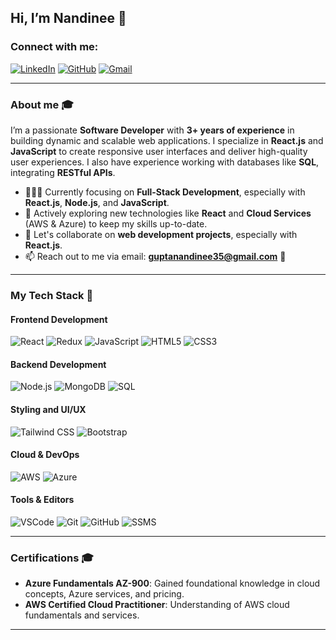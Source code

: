 ## Hi, I’m Nandinee 👋

### Connect with me:
<p>
<a href="https://www.linkedin.com/in/nandinee-gupta-78277b193/" target="_blank"><img src="https://img.shields.io/badge/LinkedIn-%230077B5.svg?&style=flat-square&logo=linkedin&logoColor=white" alt="LinkedIn"></a>
<a href="https://github.com/nandinee33/" target="_blank"><img src="https://img.shields.io/badge/-GitHub-181717?style=flat-square&logo=github" alt="GitHub"></a>
<a href="mailto:guptanandinee35@gmail.com" target="_blank"><img src="https://img.shields.io/badge/-Gmail-c14438?style=flat-square&logo=Gmail&logoColor=white" alt="Gmail"></a>
</p>

---

### About me 🎓

I’m a passionate **Software Developer** with **3+ years of experience** in building dynamic and scalable web applications. I specialize in **React.js** and **JavaScript** to create responsive user interfaces and deliver high-quality user experiences. I also have experience working with databases like **SQL**, integrating **RESTful APIs**.

- 👨🏽‍💻 Currently focusing on **Full-Stack Development**, especially with **React.js**, **Node.js**, and **JavaScript**.
- 🌱 Actively exploring new technologies like **React** and **Cloud Services** (AWS & Azure) to keep my skills up-to-date.
- 👯 Let's collaborate on **web development projects**, especially with **React.js**.
- 📫 Reach out to me via email: **guptanandinee35@gmail.com** 🔗

---

### My Tech Stack 🚀

#### Frontend Development
![React](https://img.shields.io/badge/-React.js-61DAFB?style=flat-square&logo=react&logoColor=white)
![Redux](https://img.shields.io/badge/-Redux-764ABC?style=flat-square&logo=redux&logoColor=white)
![JavaScript](https://img.shields.io/badge/-JavaScript-yellow?style=flat-square&logo=javascript)
![HTML5](https://img.shields.io/badge/-HTML5-%23E44D27?style=flat-square&logo=html5&logoColor=ffffff)
![CSS3](https://img.shields.io/badge/-CSS3-%231572B6?style=flat-square&logo=css3)

#### Backend Development
![Node.js](https://img.shields.io/badge/-Node.js-339933?style=flat-square&logo=node.js&logoColor=white)
![MongoDB](https://img.shields.io/badge/-MongoDB-47A248?style=flat-square&logo=mongodb&logoColor=white)
![SQL](https://img.shields.io/badge/-SQL-003B57?style=flat-square&logo=MySQL&logoColor=white)

#### Styling and UI/UX
![Tailwind CSS](https://img.shields.io/badge/-Tailwind%20CSS-06B6D4?style=flat-square&logo=tailwindcss&logoColor=white)
![Bootstrap](https://img.shields.io/badge/-Bootstrap-purple?style=flat-square&logo=Bootstrap)

#### Cloud & DevOps
![AWS](https://img.shields.io/badge/-AWS-232F3E?style=flat-square&logo=amazonaws&logoColor=white)
![Azure](https://img.shields.io/badge/-Azure-0078D4?style=flat-square&logo=microsoft-azure&logoColor=white)

#### Tools & Editors
![VSCode](https://img.shields.io/badge/-VSCode-blue?style=flat-square&logo=visual-studio-code&logoColor=white)
![Git](https://img.shields.io/badge/-Git-%23F1502F?style=flat-square&logo=git&logoColor=white)
![GitHub](https://img.shields.io/badge/-GitHub-181717?style=flat-square&logo=github&logoColor=white)
![SSMS](https://img.shields.io/badge/-SSMS-003B57?style=flat-square&logo=Microsoft-SQL-Server&logoColor=white)

---

### Certifications 🎓

- **Azure Fundamentals AZ-900**: Gained foundational knowledge in cloud concepts, Azure services, and pricing.
- **AWS Certified Cloud Practitioner**: Understanding of AWS cloud fundamentals and services.

---
